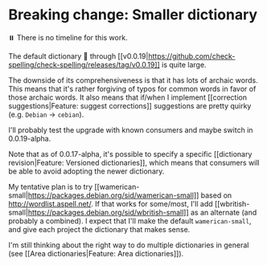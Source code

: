 # Breaking change: Smaller dictionary

⏸️ There is no timeline for this work.

The default dictionary 📘 through [[v0.0.19|https://github.com/check-spelling/check-spelling/releases/tag/v0.0.19]] is quite large.

The downside of its comprehensiveness is that it has lots of archaic words.
This means that it's rather forgiving of typos for common words in favor of those archaic words.
It also means that if/when I implement [[correction suggestions|Feature: suggest corrections]] suggestions are pretty quirky (e.g. `Debian` -> `cebian`).

I'll probably test the upgrade with known consumers and maybe switch in 0.0.19-alpha.

Note that as of 0.0.17-alpha, it's possible to specify a specific [[dictionary revision|Feature: Versioned dictionaries]], which means that consumers will be able to avoid adopting the newer dictionary.

My tentative plan is to try [[wamerican-small|https://packages.debian.org/sid/wamerican-small]] based on http://wordlist.aspell.net/.
If that works for some/most, I'll add [[wbritish-small|https://packages.debian.org/sid/wbritish-small]] as an alternate (and probably a combined).
I expect that I'll make the default `wamerican-small`, and give each project the dictionary that makes sense.

I'm still thinking about the right way to do multiple dictionaries in general (see [[Area dictionaries|Feature: Area dictionaries]]).

